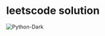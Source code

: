 # leetscode solution
![Python-Dark](https://github.com/user-attachments/assets/30502a12-fc1b-40a2-9e4b-59fc8b94369d)
